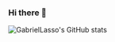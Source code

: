 ### Hi there 👋
![GabrielLasso's GitHub stats](https://github-readme-stats.vercel.app/api?username=GabrielLasso&theme=tokyonight&show_icons=true)
<!--
**GabrielLasso/GabrielLasso** is a ✨ _special_ ✨ repository because its `README.md` (this file) appears on your GitHub profile.

Here are some ideas to get you started:

- 🔭 I’m currently working on ...
- 🌱 I’m currently learning ...
- 👯 I’m looking to collaborate on ...
- 🤔 I’m looking for help with ...
- 💬 Ask me about ...
- 📫 How to reach me: ...
- 😄 Pronouns: ...
- ⚡ Fun fact: ...
-->
